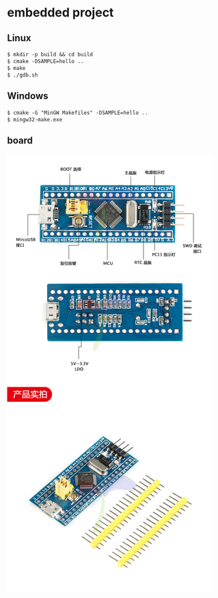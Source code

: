 # embedded project

## Linux

```t
$ mkdir -p build && cd build
$ cmake -DSAMPLE=hello ..
$ make
$ ./gdb.sh
```

## Windows

```t
$ cmake -G "MinGW Makefiles" -DSAMPLE=hello ..
$ mingw32-make.exe
```

## board
![image](https://github.com/xianrenqiu/embedded/blob/master/doc/board/A.jpg)